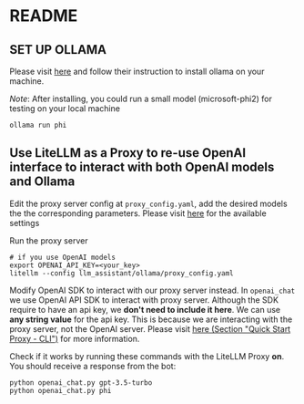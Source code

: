 # README
## SET UP OLLAMA
Please visit [here](https://github.com/ollama/ollama.git) and follow their instruction to install ollama on your machine.

*Note*: After installing, you could run a small model (microsoft-phi2) for testing on your local machine

```shell
ollama run phi
```


## Use LiteLLM as a Proxy to re-use OpenAI interface to interact with both OpenAI models and Ollama

Edit the proxy server config at `proxy_config.yaml`, add the desired models the the corresponding parameters. Please visit [here](https://docs.litellm.ai/docs/proxy/quick_start) for the available settings

Run the proxy server

```shell
# if you use OpenAI models
export OPENAI_API_KEY=<your_key>
litellm --config llm_assistant/ollama/proxy_config.yaml
```

Modify OpenAI SDK to interact with our proxy server instead. In `openai_chat` we use OpenAI API SDK to interact with proxy server. Although the SDK require to have an api key, we **don't need to include it here**. We can use **any string value** for the api key. This is because we are interacting with the proxy server, not the OpenAI server. Please visit [here (Section "Quick Start Proxy - CLI")](https://github.com/BerriAI/litellm) for more information.


Check if it works by running these commands with the LiteLLM Proxy **on**. You should receive a response from the bot:  
```shell
python openai_chat.py gpt-3.5-turbo
python openai_chat.py phi
```
